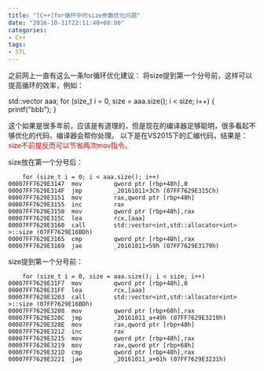 ```yaml
---
title: "[C++]for循环中的size参数优化问题"
date: "2016-10-11T22:11:40+08:00"
categories:
- C++
tags:
- STL
---
```



之前网上一直有这么一条for循环优化建议：
将size提到第一个分号前，这样可以提高循环的效率，例如：

std::vector<int> aaa;
for (size_t i = 0, size = aaa.size(); i < size; i++)
{
	printf("bbb");
}

这个如果是很多年前，应该是有道理的，但是现在的编译器足够聪明，很多看起不够优化的代码，编译器会帮你处理。
以下是在VS2015下的汇编代码，结果是：<font color=red>size不前提反而可以节省两次mov指令。</font>

size放在第一个分号后：

        for (size_t i = 0; i < aaa.size(); i++)
    00007FF7629E3147  mov         qword ptr [rbp+48h],0  
    00007FF7629E314F  jmp         _20161011+3Ch (07FF7629E315Ch)  
    00007FF7629E3151  mov         rax,qword ptr [rbp+48h]  
    00007FF7629E3155  inc         rax  
    00007FF7629E3158  mov         qword ptr [rbp+48h],rax  
    00007FF7629E315C  lea         rcx,[aaa]  
    00007FF7629E3160  call        std::vector<int,std::allocator<int> >::size (07FF7629E16BDh)  
    00007FF7629E3165  cmp         qword ptr [rbp+48h],rax  
    00007FF7629E3169  jae         _20161011+59h (07FF7629E3179h)  

size提到第一个分号前：

        for (size_t i = 0, size = aaa.size(); i < size; i++)
    00007FF7629E31F7  mov         qword ptr [rbp+48h],0  
    00007FF7629E31FF  lea         rcx,[aaa]  
    00007FF7629E3203  call        std::vector<int,std::allocator<int> >::size (07FF7629E16BDh)  
    00007FF7629E3208  mov         qword ptr [rbp+68h],rax  
    00007FF7629E320C  jmp         _20161011_a+49h (07FF7629E3219h)  
    00007FF7629E320E  mov         rax,qword ptr [rbp+48h]  
    00007FF7629E3212  inc         rax  
    00007FF7629E3215  mov         qword ptr [rbp+48h],rax  
    00007FF7629E3219  mov         rax,qword ptr [rbp+68h]  
    00007FF7629E321D  cmp         qword ptr [rbp+48h],rax  
    00007FF7629E3221  jae         _20161011_a+61h (07FF7629E3231h)  